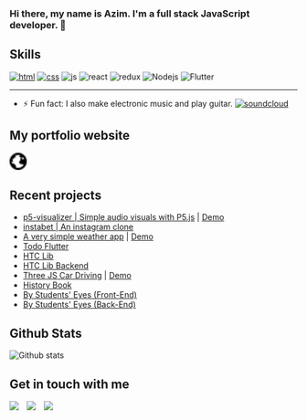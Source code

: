### Hi there, my name is Azim. I'm a full stack JavaScript developer. 👋

## Skills

[<img src="https://cdn.icon-icons.com/icons2/2107/PNG/512/file_type_html_icon_130541.png" alt="html" width="40px" />]()
[<img src="https://cdn.icon-icons.com/icons2/2107/PNG/512/file_type_css_icon_130661.png" alt="css" width="40px" />]()
<img src="https://cdn.icon-icons.com/icons2/2108/PNG/512/javascript_icon_130900.png" alt="js" width="40px" />
<img src="https://cdn.icon-icons.com/icons2/2108/PNG/512/react_icon_130845.png" alt="react" width="40px" />
<img src="https://cdn.icon-icons.com/icons2/2415/PNG/512/redux_original_logo_icon_146365.png" alt="redux" width="40px" />
<img src="https://cdn.icon-icons.com/icons2/2415/PNG/512/nodejs_original_wordmark_logo_icon_146412.png" alt="Nodejs" width="40px" />
<img src="https://cdn.icon-icons.com/icons2/2107/PNG/512/file_type_flutter_icon_130599.png" alt="Flutter" width="40px" />

---

- ⚡ Fun fact: I also make electronic music and play guitar. [<img src="https://cdn.icon-icons.com/icons2/1945/PNG/512/iconfinder-soundcloud-4661625_122489.png" alt="soundcloud" width="30px" />](http://soundcloud.com/coorootmusic)

## My portfolio website
[<img src="https://raw.githubusercontent.com/iconic/open-iconic/master/svg/globe.svg" width="30px" />](https://akmatoff.github.io) 

## Recent projects
- [p5-visualizer | Simple audio visuals with P5.js](https://github.com/akmatoff/p5-visualizer) | [Demo](https://akmatoff.github.io/p5-visualizer)
- [instabet | An instagram clone](https://github.com/akmatoff/instabet)
- [A very simple weather app](https://github.com/akmatoff/weather-app) | [Demo](https://akmatoff.github.io/weather-app)
- [Todo Flutter](https://github.com/akmatoff/todo_flutter)
- [HTC Lib](https://github.com/boorsoft/htc-lib)
- [HTC Lib Backend](https://github.com/boorsoft/htc-online-library-express)
- [Three JS Car Driving](https://github.com/akmatoff/threejs-car-driving) | [Demo](https://akmatoff.github.io/threejs-car-driving/)
- [History Book](https://github.com/boorsoft/history-book)
- [By Students' Eyes (Front-End)](https://github.com/boorsoft/bseyes-flutter)
- [By Students' Eyes (Back-End)](https://github.com/boorsoft/bseyes-restapi)

## Github Stats
<img src="https://github-readme-stats.vercel.app/api?username=akmatoff&show_icons=true" alt="Github stats" align="left" />

<br />

## Get in touch with me
[<img align="left" src="https://cdn.jsdelivr.net/npm/simple-icons@5.8.1/icons/telegram.svg" width="30px" />](https://t.me/akmatoffexe)
[<img align="left" src="https://cdn.jsdelivr.net/npm/simple-icons@5.8.1/icons/vk.svg" width="30px" />](https://vk.com/akmatoffexe)
[<img align="left" src="https://cdn.jsdelivr.net/npm/simple-icons@5.8.1/icons/gmail.svg" width="30px" />](akmatoffexe@gmail.com)

<!--
**akmatoff/akmatoff** is a ✨ _special_ ✨ repository because its `README.md` (this file) appears on your GitHub profile.

Here are some ideas to get you started:

- 🔭 I’m currently working on ...
- 🌱 I’m currently learning ...
- 👯 I’m looking to collaborate on ...
- 🤔 I’m looking for help with ...
- 💬 Ask me about ...
- 📫 How to reach me: ...
- 😄 Pronouns: ...
- ⚡ Fun fact: ...
-->
